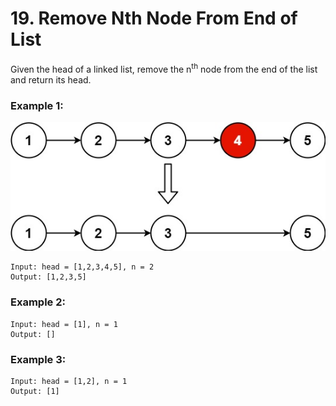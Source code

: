# 19. Remove Nth Node From End of List
Given the head of a linked list, remove the n<sup>th</sup> node from the end of the list and return its head.

### Example 1:
![remove_ex1](../remove_ex1.jpg)
``` 
Input: head = [1,2,3,4,5], n = 2
Output: [1,2,3,5]
```
### Example 2:
``` 
Input: head = [1], n = 1
Output: []
```
### Example 3:
``` 
Input: head = [1,2], n = 1
Output: [1]
```